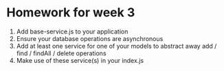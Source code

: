 # Homework for week 3

1) Add base-service.js to your application
2) Ensure your database operations are asynchronous
3) Add at least one service for one of your models to abstract away add / find / findAll / delete operations
4) Make use of these service(s) in your index.js